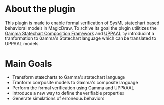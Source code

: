 # About the plugin

This plugin is made to enable formal verification of SysML statechart based behavioral models in MagicDraw. To achive its goal the plugin utilitizes the [Gamma Statechart Composition Framework](https://inf.mit.bme.hu/node/6028) and [UPPAAL](http://www.uppaal.org/) by introducint a tranformation to Gamma's Statechart language which can be translated to UPPAAL models.

# Main Goals
* Transform statecharts to Gamma's statechart language
* Tranform composite models to Gamma's composite language
* Perform the formal verification using Gamma and UPPAAAL
* Introduce a new way to define the verifiable properties
* Generate simulations of erroneous behaviors
 
